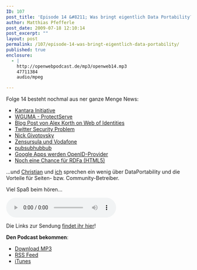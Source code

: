 ```yaml
---
ID: 107
post_title: 'Episode 14 &#8211; Was bringt eigentlich Data Portability?'
author: Matthias Pfefferle
post_date: 2009-07-18 12:10:14
post_excerpt: ""
layout: post
permalink: /107/episode-14-was-bringt-eigentlich-data-portability/
published: true
enclosure:
  - |
    http://openwebpodcast.de/mp3/openweb14.mp3
    47711384
    audio/mpeg

---
```

Folge 14 besteht nochmal aus ner ganze Menge News:

<ul><li><a href="http://kantarainitiative.org">Kantara Initiative</a></li>
<li><a href="http://kantarainitiative.org/confluence/display/WGUMA/Charter">WGUMA - ProtectServe</a></li>
<li><a href="http://www.readwriteweb.com/archives/web_of_identities_making_machine-accessible_people_data.php">Blog Post von Alex Korth on Web of Identities</a></li>
<li><a href="http://www.techcrunch.com/2009/07/14/in-our-inbox-hundreds-of-confidential-twitter-documents/">Twitter Security Problem</a></li>
<li><a href="http://blogs.law.harvard.edu/doc/2009/07/07/a-good-man-is-hard-to-lose/">Nick Givotovsky</a></li>
<li><a href="http://blog.vodafone.de/2009/07/14/reaktion-auf-livepk-teil-3-zugangserschwerung-kinderpornographie/?cp=5#comment-265">Zensursula und Vodafone</a></li>
<li><a href="http://pubsubhubbub.appspot.com/">pubsubhubbub</a></li>
<li><a href="http://news.zdnet.com/2100-9595_22-319527.html">Google Apps werden OpenID-Provider</a></li>
<li><a href="http://dev.w3.org/html5/rdfa/rdfa-module.html">Noch eine Chance für RDFa (HTML5)</a></li>
</ul>

...und <a href="http://mrtopf.de/blog">Christian</a> und <a href="http://notizblog.org">ich</a> sprechen ein wenig über DataPortability und die Vorteile für Seiten- bzw. Community-Betreiber.

Viel Spaß beim hören…

<audio controls>
  <source src="http://openwebpodcast.de/mp3/openweb14.mp3" type="audio/mpeg">
  Ihr Browser unterstützt diesen Audio-Player nicht.
</audio>

Die Links zur Sendung <a href="http://openweb.mixxt.de/networks/wiki/index.episode-14">findet ihr hier</a>!

<strong>Den Podcast bekommen</strong>:
<ul><li><a href="http://openwebpodcast.de/mp3/openweb14.mp3">Download MP3</a></li>
<li><a href="http://feeds.feedburner.com/openwebcast">RSS Feed</a></li>
<li><a href="http://phobos.apple.com/WebObjects/MZStore.woa/wa/viewPodcast?id=294732929">iTunes</a></li></ul>
